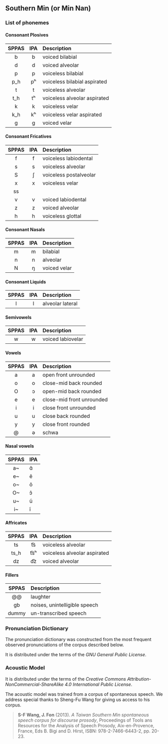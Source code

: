 ## Southern Min (or Min Nan)

### List of phonemes


#### Consonant Plosives

| SPPAS |  IPA  | Description                  | 
|:-----:|:-----:|:-----------------------------|
|   b   |   b   | voiced bilabial              |
|   d   |   d   | voiced alveolar              |
|   p   |   p   | voiceless bilabial           |
|   p_h |   pʰ  | voiceless bilabial aspirated | 
|   t   |   t   | voiceless alveolar           |
|   t_h |   tʰ  | voiceless alveolar aspirated |
|   k   |   k   | voiceless velar              | 
|   k_h |   kʰ  | voiceless velar aspirated    |
|   g   |   g   | voiced velar                 |


#### Consonant Fricatives

| SPPAS |  IPA  | Description            |
|:-----:|:-----:|:-----------------------|
|   f   |   f   | voiceless labiodental  |
|   s   |   s   | voiceless alveolar     |
|   S   |   ʃ   | voiceless postalveolar |
|   x   |   x   | voiceless velar        |
|  ss   |       |                        | 
|   v   |   v   | voiced labiodental     |
|   z   |   z   | voiced alveolar        |
|   h   |   h   | voiceless glottal      |


#### Consonant Nasals

| SPPAS |  IPA  | Description            | 
|:-----:|:-----:|:-----------------------|
|   m   |   m   | bilabial               |
|   n   |   n   | alveolar               | 
|   N   |   ŋ   | voiced velar           | 


#### Consonant Liquids

| SPPAS |  IPA  | Description            | 
|:-----:|:-----:|:-----------------------|
|   l   |   l   | alveolar lateral       |


#### Semivowels

| SPPAS |  IPA  | Description            | 
|:-----:|:-----:|:-----------------------|
|   w   |   w   | voiced labiovelar      |


#### Vowels

| SPPAS |  IPA  | Description                 | 
|:-----:|:-----:|:----------------------------|
|   a   |   a   | open front unrounded        |
|   o   |   o   | close-mid back rounded      |
|   O   |   ɔ   | open-mid back rounded       | 
|   e   |   e   | close-mid front unrounded   |
|   i   |   i   | close front unrounded       |
|   u   |   u   | close back rounded          |
|   y   |   y   | close front rounded         | 
|   @   |   ə   | schwa                       |


#### Nasal vowels

| SPPAS |  IPA  | 
|:-----:|:------|
|  a~   |  ɑ̃    |
|  e~   |  ẽ    |  
|  o~   |  õ    | 
|  O~   |  ɔ̃    | 
|  u~   |  ũ    | 
|  i~   |  ĩ    | 


#### Affricates

| SPPAS |  IPA  | Description                  | 
|:-----:|:-----:|:-----------------------------|
|  ts   |  t͡s   | voiceless alveolar           |
|  ts_h |  t͡sʰ  | voiceless alveolar aspirated |
|  dz   |  d͡z   | voiced alveolar              |



#### Fillers

| SPPAS | Description                     | 
|:-----:|:--------------------------------|
| @@    |  laughter                       |
| gb    |  noises,  unintelligible speech |
| dummy |  un-transcribed speech          |


### Pronunciation Dictionary

The pronunciation dictionary was constructed from the most frequent 
observed pronunciations of the corpus described below.

It is distributed under the terms of the *GNU General Public License*.


### Acoustic Model

It is distributed under the terms of the 
*Creative Commons Attribution-NonCommercial-ShareAlike 4.0 International Public License*.

The acoustic model was trained from a corpus of spontaneous speech. 
We address special thanks to Sheng-Fu Wang for giving us access to his corpus.

>**S-F Wang, J. Fon** (2013).
>*A Taiwan Southern Min spontaneous speech corpus for discourse prosody*,
>Proceedings of Tools ans Resources for the Analysis of Speech Prosody, Aix-en-Provence, France,
>Eds B. Bigi and D. Hirst, ISBN: 978-2-7466-6443-2, pp. 20-23.

